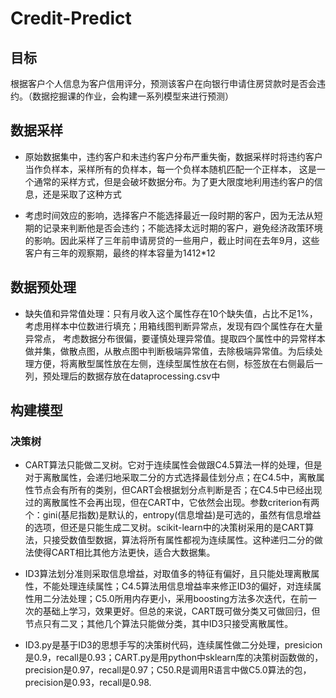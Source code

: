 # Credit-Predict
## 目标 
根据客户个人信息为客户信用评分，预测该客户在向银行申请住房贷款时是否会违约。（数据挖掘课的作业，会构建一系列模型来进行预测）
## 数据采样
* 原始数据集中，违约客户和未违约客户分布严重失衡，数据采样时将违约客户当作负样本，采样所有的负样本，每一个负样本随机匹配一个正样本，
这是一个通常的采样方式，但是会破坏数据分布。为了更大限度地利用违约客户的信息，还是采取了这种方式

* 考虑时间效应的影响，选择客户不能选择最近一段时期的客户，因为无法从短期的记录来判断他是否会违约；不能选择太远时期的客户，避免经济政策环境
的影响。因此采样了三年前申请房贷的一些用户，截止时间在去年9月，这些客户有三年的观察期，最终的样本容量为1412*12
## 数据预处理
* 缺失值和异常值处理：只有月收入这个属性存在10个缺失值，占比不足1%，考虑用样本中位数进行填充；用箱线图判断异常点，发现有四个属性存在大量异常点，
考虑数据分布很偏，要谨慎处理异常值。提取四个属性中的异常样本做并集，做散点图，从散点图中判断极端异常值，去除极端异常值。为后续处理方便，将离散型属性放在左侧，连续型属性放在右侧，标签放在右侧最后一列，预处理后的数据存放在dataprocessing.csv中
## 构建模型
### 决策树

* CART算法只能做二叉树。它对于连续属性会做跟C4.5算法一样的处理，但是对于离散属性，会递归地采取二分的方式选择最佳划分点；在C4.5中，离散属性节点会有所有的类别，但CART会根据划分点判断是否；在C4.5中已经出现过的离散属性不会再出现，但在CART中，它依然会出现。参数criterion有两个：gini(基尼指数)是默认的，entropy(信息增益)是可选的，虽然有信息增益的选项，但还是只能生成二叉树。scikit-learn中的决策树采用的是CART算法，只接受数值型数据，算法将所有属性都视为连续属性。这种递归二分的做法使得CART相比其他方法更快，适合大数据集。

* ID3算法划分准则采取信息增益，对取值多的特征有偏好，且只能处理离散属性，不能处理连续属性；C4.5算法用信息增益率来修正ID3的偏好，对连续属性用二分法处理；C5.0所用内存更小，采用boosting方法多次迭代，在前一次的基础上学习，效果更好。但总的来说，CART既可做分类又可做回归，但节点只有二叉；其他几个算法只能做分类，其中ID3只接受离散属性。

* ID3.py是基于ID3的思想手写的决策树代码，连续属性做二分处理，presicion是0.9，recall是0.93；CART.py是用python中sklearn库的决策树函数做的，precision是0.97，recall是0.97；C50.R是调用R语言中做C5.0算法的包，precision是0.93，recall是0.98.


